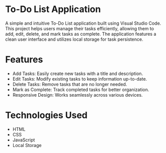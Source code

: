 # To-Do List Application
A simple and intuitive To-Do List application built using Visual Studio Code. This project helps users manage their tasks efficiently, allowing them to add, edit, delete, and mark tasks as complete. The application features a clean user interface and utilizes local storage for task persistence.

# Features

- Add Tasks: Easily create new tasks with a title and description.
- Edit Tasks: Modify existing tasks to keep information up-to-date.
- Delete Tasks: Remove tasks that are no longer needed.
- Mark as Complete: Track completed tasks for better organization.
- Responsive Design: Works seamlessly across various devices.

# Technologies Used

- HTML
- CSS
- JavaScript
- Local Storage
